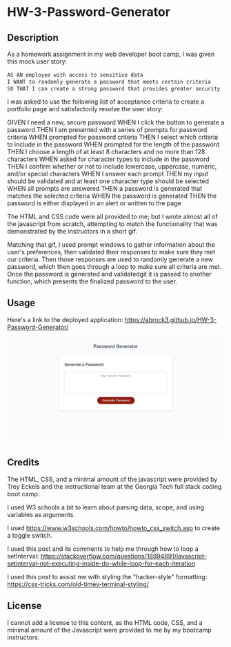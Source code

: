 # HW-3-Password-Generator

## Description

As a homework assignment in my web developer boot camp, I was given this mock user story:

```
AS AN employee with access to sensitive data
I WANT to randomly generate a password that meets certain criteria
SO THAT I can create a strong password that provides greater security
```

I was asked to use the following list of acceptance criteria to create a portfolio page and satisfactorily resolve the user story:

GIVEN I need a new, secure password
WHEN I click the button to generate a password
THEN I am presented with a series of prompts for password criteria
WHEN prompted for password criteria
THEN I select which criteria to include in the password
WHEN prompted for the length of the password
THEN I choose a length of at least 8 characters and no more than 128 characters
WHEN asked for character types to include in the password
THEN I confirm whether or not to include lowercase, uppercase, numeric, and/or special characters
WHEN I answer each prompt
THEN my input should be validated and at least one character type should be selected
WHEN all prompts are answered
THEN a password is generated that matches the selected criteria
WHEN the password is generated
THEN the password is either displayed in an alert or written to the page


The HTML and CSS code were all provided to me; but I wrote almost all of the javascript from scratch, attempting to match the functionality that was demonstrated by the instructors in a short gif. 

Matching that gif, I used prompt windows to gather information about the user's preferences, then validated their responses to make sure they met our criteria. Then those responses are used to randomly generate a new password, which then goes through a loop to make sure all criteria are met. Once the password is generated and validatedgit  it is passed to another function, which presents the finalized password to the user. 

## Usage

Here's a link to the deployed application: https://abrock3.github.io/HW-3-Password-Generator/

![Screenshot](./assets/images/screenshot.jpg?raw=true "Screenshot")

## Credits

The HTML, CSS, and a minimal amount of the javascript were provided by Trey Eckels and the instructional team at the Georgia Tech full stack coding boot camp.

I used W3 schools a bit to learn about parsing data, scope, and using variables as arguments.

I used https://www.w3schools.com/howto/howto_css_switch.asp to create a toggle switch.

I used this post and its comments to help me through how to loop a setInterval: https://stackoverflow.com/questions/18994891/javascript-setinterval-not-executing-inside-do-while-loop-for-each-iteration

I used this post to assist me with styling the "hacker-style" formatting: https://css-tricks.com/old-timey-terminal-styling/
## License

I cannot add a license to this content, as the HTML code, CSS, and a minimal amount of the Javascript were provided to me by my bootcamp instructors.